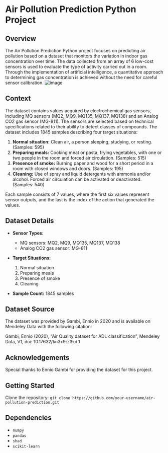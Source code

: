 # Air Pollution Prediction Python Project

## Overview

The Air Pollution Prediction Python project focuses on predicting air pollution based on a dataset that monitors the variation in indoor gas concentration over time. The data collected from an array of 6 low-cost sensors is used to evaluate the type of activity carried out in a room. Through the implementation of artificial intelligence, a quantitative approach to determining gas concentration is achieved without the need for careful sensor calibration.
![image](https://github.com/MadanBabu1314114/Air-pollution-Prediction-Project/assets/123216438/1413aba7-35cd-4d5c-9147-20c24f790759)


## Context

The dataset contains values acquired by electrochemical gas sensors, including MQ sensors (MQ2, MQ9, MQ135, MQ137, MQ138) and an Analog CO2 gas sensor (MG-811). The sensors are selected based on technical specifications related to their ability to detect classes of compounds. The dataset includes 1845 samples describing four target situations:

1. **Normal situation:** Clean air, a person sleeping, studying, or resting. (Samples: 595)
2. **Preparing meals:** Cooking meat or pasta, frying vegetables, with one or two people in the room and forced air circulation. (Samples: 515)
3. **Presence of smoke:** Burning paper and wood for a short period in a room with closed windows and doors. (Samples: 195)
4. **Cleaning:** Use of spray and liquid detergents with ammonia and/or alcohol. Forced air circulation can be activated or deactivated. (Samples: 540)

Each sample consists of 7 values, where the first six values represent sensor outputs, and the last is the index of the action that generated the values.

## Dataset Details

- **Sensor Types:**
  - MQ sensors: MQ2, MQ9, MQ135, MQ137, MQ138
  - Analog CO2 gas sensor: MG-811

- **Target Situations:**
  1. Normal situation
  2. Preparing meals
  3. Presence of smoke
  4. Cleaning

- **Sample Count:** 1845 samples

## Dataset Source

The dataset was provided by Gambi, Ennio in 2020 and is available on Mendeley Data with the following citation:

Gambi, Ennio (2020), “Air Quality dataset for ADL classification”, Mendeley Data, V1, doi: 10.17632/kn3x9rz3kd.1

## Acknowledgements

Special thanks to Ennio Gambi for providing the dataset for this project.

 

## Getting Started

 Clone the repository: `git clone https://github.com/your-username/air-pollution-prediction.git`
 

## Dependencies

- `numpy`
- `pandas`
- `shad`
- `scikit-learn`
 

